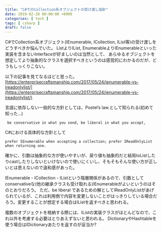 ```yaml
---
title: "C#でのCollection系オブジェクトの受け渡し指針"
date: 2019-02-28 00:00:00 +0900
categories: [ tech ]
tags: [ csharp ]
draft: false
---
```


C#でCollection系オブジェクト(IEnumerable, ICollection, IList等)の受け渡しをどうすべきか悩んでいた。
ListよりIList, EnumerableよりIEnumerableといった実装を含まないInterfaceが好ましいのは当然として、
あらゆるオブジェクトを想定してより抽象的なクラスを選択すべきというのは感覚的にわかるのだが、どうもしっくりこない。

以下の記事を見てなるほどと思った。
[https://enterprisecraftsmanship.com/2017/05/24/ienumerable-vs-ireadonlylist/](https://enterprisecraftsmanship.com/2017/05/24/ienumerable-vs-ireadonlylist/)

言語に依存しない一般的な方針としては、Postel’s law.として知られる(初めて知った...)
```
 be conservative in what you send, be liberal in what you accept,
```

C#における具体的な方針として
```
prefer IEnumerable when accepting a collection; prefer IReadOnlyList when returning one.
```

確かに、引数は抽象的な方が使いやすいが、戻り値も抽象的だと結局toListしたりcastしたりしないといけないので使いにくいし、そもそもそんな使い方が正しいとは思えないので違和感があった。

IEnumerable - ICollection - IListという階層関係があるので、引数としてconservativeな(他の継承クラスも受け取れる)IEnumerableがよいというのはそのとおりだろう。
ただ、be liberal であるための解としてIReadOnlyListがあげられているが、これは利用側で内容を変更しないことがはっきりしている場合だろう。変更することが想定する場合はIListを返すべきと思われる。

複数のオブジェクトを格納する際には、IListの実装クラスがほとんどなので、これ以外を考慮する必要はとりあえずないと思われる。
DictionaryやHashtableを使う場合はIDictionaryあたりを返すのが妥当か?
